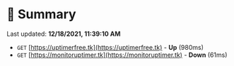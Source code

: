 # 📖 Summary
Last updated: **12/18/2021, 11:39:10 AM**

- `GET` [https://uptimerfree.tk](https://uptimerfree.tk) - **Up** (980ms)
- `GET` [https://monitoruptimer.tk](https://monitoruptimer.tk) - **Down** (61ms)
